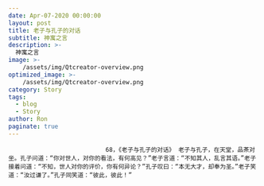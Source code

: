 ```yaml
---
date: Apr-07-2020 00:00:00
layout: post
title: 老子与孔子的对话
subtitle: 神寓之言
description: >-
  神寓之言
image: >-
    /assets/img/Qtcreator-overview.png
optimized_image: >-
    /assets/img/Qtcreator-overview.png
category: Story
tags:
  - blog
  - Story
author: Ron
paginate: true
---
```


							　　68，《老子与孔子的对话》 老子与孔子，在天堂，品茶对坐。孔子问道：“你对世人，对你的看法，有何高见？”老子言道：“不知其人，乱言其语。”老子接着问道：“不知，世人对你的评价，你有何异论？”孔子叹曰：“本无大才，却奉为圣。”老子笑道：“汝过谦了。”孔子同笑道：“彼此，彼此！”
							
							
						